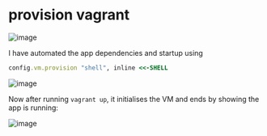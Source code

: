 # provision vagrant

![image](https://user-images.githubusercontent.com/110176257/184674576-0d17fcb8-b098-4058-a484-0d42962e7e0a.png)

I have automated the app dependencies and startup using 
```ruby
config.vm.provision "shell", inline <<-SHELL 
```
![image](https://user-images.githubusercontent.com/110176257/184671351-c0b99c4d-838a-4e59-9383-e6a5404408d6.png)

Now after running `vagrant up`, it initialises the VM and ends by showing the app is running:

![image](https://user-images.githubusercontent.com/110176257/184674212-8a3e0dbd-2409-4f9b-a3d2-01a6e0c7d379.png)

